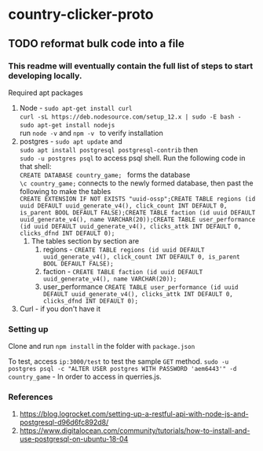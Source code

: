 # country-clicker-proto 
## TODO reformat bulk code into a file 
### This readme will eventually contain the full list of steps to start developing locally.
Required apt packages 

1. Node - `sudo apt-get install curl`<br />`curl -sL https://deb.nodesource.com/setup_12.x | sudo -E bash -`<br />`sudo apt-get install nodejs`<br />
run `node -v` and `npm -v ` to verify installation
2. postgres - `sudo apt update` and<br />
`sudo apt install postgresql postgresql-contrib` then <br />`sudo -u postgres psql` to access psql shell.  Run the following code in that shell:<br />
`CREATE DATABASE country_game; ` forms the database <br />
`\c country_game;` connects to the newly formed database, then past the following to make the tables <br /> `CREATE EXTENSION IF NOT EXISTS "uuid-ossp";CREATE TABLE regions (id uuid DEFAULT uuid_generate_v4(), click_count INT DEFAULT 0, is_parent BOOL DEFAULT FALSE);CREATE TABLE faction (id uuid DEFAULT uuid_generate_v4(), name VARCHAR(20));CREATE TABLE user_performance (id uuid DEFAULT uuid_generate_v4(), clicks_attk INT DEFAULT 0, clicks_dfnd INT DEFAULT 0);`
    1. The tables section by section are  
        1. regions - `CREATE TABLE regions (id uuid DEFAULT uuid_generate_v4(), click_count INT DEFAULT 0, is_parent BOOL DEFAULT FALSE);`
        2. faction - `CREATE TABLE faction (id uuid DEFAULT uuid_generate_v4(), name VARCHAR(20));`
        3. user_performance `CREATE TABLE user_performance (id uuid DEFAULT uuid_generate_v4(), clicks_attk INT DEFAULT 0, clicks_dfnd INT DEFAULT 0);`
3. Curl - if you don't have it
        
        
### Setting up
Clone and run `npm install` in the folder with `package.json`

To test, access `ip:3000/test` to test the sample `GET` method.
 `sudo -u postgres psql -c "ALTER USER postgres WITH PASSWORD 'aem6443'" -d country_game` - In order to access in querries.js. 
 ### References
 1. https://blog.logrocket.com/setting-up-a-restful-api-with-node-js-and-postgresql-d96d6fc892d8/
 2. https://www.digitalocean.com/community/tutorials/how-to-install-and-use-postgresql-on-ubuntu-18-04
